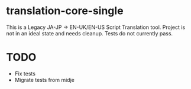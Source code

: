 # translation-core-single

This is a Legacy JA-JP -> EN-UK/EN-US Script Translation tool.
Project is not in an ideal state and needs cleanup.
Tests do not currently pass.

# TODO

- Fix tests
- Migrate tests from midje
